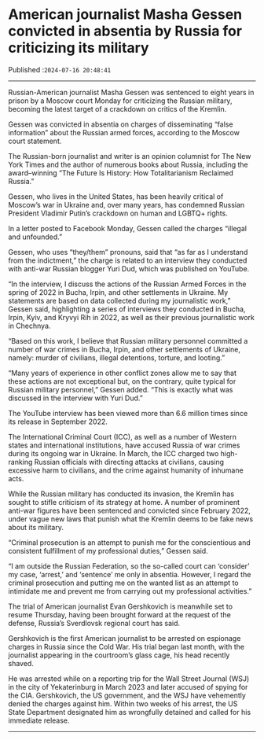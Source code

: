 # American journalist Masha Gessen convicted in absentia by Russia for criticizing its military

Published :`2024-07-16 20:48:41`

---

Russian-American journalist Masha Gessen was sentenced to eight years in prison by a Moscow court Monday for criticizing the Russian military, becoming the latest target of a crackdown on critics of the Kremlin.

Gessen was convicted in absentia on charges of disseminating “false information” about the Russian armed forces, according to the Moscow court statement.

The Russian-born journalist and writer is an opinion columnist for The New York Times and the author of numerous books about Russia, including the award–winning “The Future Is History: How Totalitarianism Reclaimed Russia.”

Gessen, who lives in the United States, has been heavily critical of Moscow’s war in Ukraine and, over many years, has condemned Russian President Vladimir Putin’s crackdown on human and LGBTQ+ rights.

In a letter posted to Facebook Monday, Gessen called the charges “illegal and unfounded.”

Gessen, who uses “they/them” pronouns, said that “as far as I understand from the indictment,” the charge is related to an interview they conducted with anti-war Russian blogger Yuri Dud, which was published on YouTube.

“In the interview, I discuss the actions of the Russian Armed Forces in the spring of 2022 in Bucha, Irpin, and other settlements in Ukraine. My statements are based on data collected during my journalistic work,” Gessen said, highlighting a series of interviews they conducted in Bucha, Irpin, Kyiv, and Kryvyi Rih in 2022, as well as their previous journalistic work in Chechnya.

“Based on this work, I believe that Russian military personnel committed a number of war crimes in Bucha, Irpin, and other settlements of Ukraine, namely: murder of civilians, illegal detentions, torture, and looting.”

“Many years of experience in other conflict zones allow me to say that these actions are not exceptional but, on the contrary, quite typical for Russian military personnel,” Gessen added. “This is exactly what was discussed in the interview with Yuri Dud.”

The YouTube interview has been viewed more than 6.6 million times since its release in September 2022.

The International Criminal Court (ICC), as well as a number of Western states and international institutions, have accused Russia of war crimes during its ongoing war in Ukraine. In March, the ICC charged two high-ranking Russian officials with directing attacks at civilians, causing excessive harm to civilians, and the crime against humanity of inhumane acts.

While the Russian military has conducted its invasion, the Kremlin has sought to stifle criticism of its strategy at home. A number of prominent anti-war figures have been sentenced and convicted since February 2022, under vague new laws that punish what the Kremlin deems to be fake news about its military.

“Criminal prosecution is an attempt to punish me for the conscientious and consistent fulfillment of my professional duties,” Gessen said.

“I am outside the Russian Federation, so the so-called court can ‘consider’ my case, ‘arrest,’ and ‘sentence’ me only in absentia. However, I regard the criminal prosecution and putting me on the wanted list as an attempt to intimidate me and prevent me from carrying out my professional activities.”

The trial of American journalist Evan Gershkovich is meanwhile set to resume Thursday, having been brought forward at the request of the defense, Russia’s Sverdlovsk regional court has said.

Gershkovich is the first American journalist to be arrested on espionage charges in Russia since the Cold War. His trial began last month, with the journalist appearing in the courtroom’s glass cage, his head recently shaved.

He was arrested while on a reporting trip for the Wall Street Journal (WSJ) in the city of Yekaterinburg in March 2023 and later accused of spying for the CIA. Gershkovich, the US government, and the WSJ have vehemently denied the charges against him. Within two weeks of his arrest, the US State Department designated him as wrongfully detained and called for his immediate release.

---

